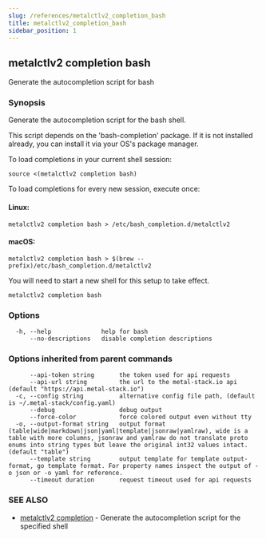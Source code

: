 ```yaml
---
slug: /references/metalctlv2_completion_bash
title: metalctlv2_completion_bash
sidebar_position: 1
---
```


## metalctlv2 completion bash

Generate the autocompletion script for bash

### Synopsis

Generate the autocompletion script for the bash shell.

This script depends on the 'bash-completion' package.
If it is not installed already, you can install it via your OS's package manager.

To load completions in your current shell session:

	source <(metalctlv2 completion bash)

To load completions for every new session, execute once:

#### Linux:

	metalctlv2 completion bash > /etc/bash_completion.d/metalctlv2

#### macOS:

	metalctlv2 completion bash > $(brew --prefix)/etc/bash_completion.d/metalctlv2

You will need to start a new shell for this setup to take effect.


```
metalctlv2 completion bash
```

### Options

```
  -h, --help              help for bash
      --no-descriptions   disable completion descriptions
```

### Options inherited from parent commands

```
      --api-token string       the token used for api requests
      --api-url string         the url to the metal-stack.io api (default "https://api.metal-stack.io")
  -c, --config string          alternative config file path, (default is ~/.metal-stack/config.yaml)
      --debug                  debug output
      --force-color            force colored output even without tty
  -o, --output-format string   output format (table|wide|markdown|json|yaml|template|jsonraw|yamlraw), wide is a table with more columns, jsonraw and yamlraw do not translate proto enums into string types but leave the original int32 values intact. (default "table")
      --template string        output template for template output-format, go template format. For property names inspect the output of -o json or -o yaml for reference.
      --timeout duration       request timeout used for api requests
```

### SEE ALSO

* [metalctlv2 completion](./metalctlv2_completion.md)	 - Generate the autocompletion script for the specified shell

